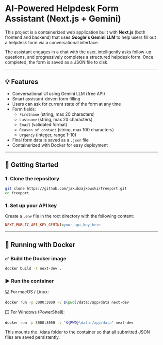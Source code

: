 # AI-Powered Helpdesk Form Assistant (Next.js + Gemini)

This project is a containerized web application built with **Next.js** (both frontend and backend) that uses **Google's Gemini LLM** to help users fill out a helpdesk form via a conversational interface.

The assistant engages in a chat with the user, intelligently asks follow-up questions, and progressively completes a structured helpdesk form. Once completed, the form is saved as a JSON file to disk.

---

## 💡 Features

- Conversational UI using Gemini LLM (free API)
- Smart assistant-driven form filling
- Users can ask for current state of the form at any time
- Form fields:
    - `Firstname` (string, max 20 characters)
    - `Lastname` (string, max 20 characters)
    - `Email` (validated format)
    - `Reason of contact` (string, max 100 characters)
    - `Urgency` (integer, range 1–10)
- Final form data is saved as a `.json` file
- Containerized with Docker for easy deployment

---

## 🚀 Getting Started

### 1. Clone the repository

```bash
git clone https://github.com/jakubzajkowski/freeport.git
cd freeport
```

### 1. Set up your API key

Create a `.env` file in the root directory with the following content:

```ini
NEXT_PUBLIC_API_KEY_GEMINI=your_api_key_here
```
---

## 🐳 Running with Docker

### ✅ Build the Docker image

```bash
docker build -t next-dev .
```

### ▶️ Run the container

💻 For macOS / Linux:

```bash
docker run -p 3000:3000 -v $(pwd)/data:/app/data next-dev
```
🪟 For Windows (PowerShell):

```bash
docker run -p 3000:3000 -v "${PWD}\data:/app/data" next-dev
```

This mounts the ./data folder to the container so that all submitted JSON files are saved persistently.

